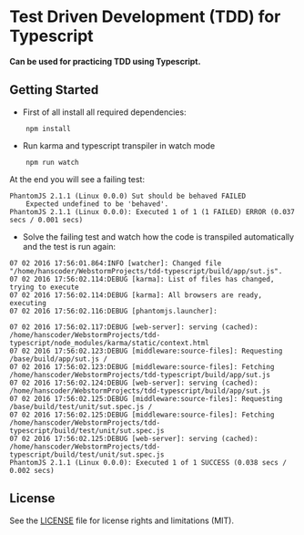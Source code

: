 # Test Driven Development (TDD) for Typescript
**Can be used for practicing TDD using Typescript.**

## Getting Started
+ First of all install all required dependencies:
```
    npm install
```

+ Run karma and typescript transpiler in watch mode
```
    npm run watch
```

At the end you will see a failing test:
```
PhantomJS 2.1.1 (Linux 0.0.0) Sut should be behaved FAILED
    Expected undefined to be 'behaved'.
PhantomJS 2.1.1 (Linux 0.0.0): Executed 1 of 1 (1 FAILED) ERROR (0.037 secs / 0.001 secs)
```

+ Solve the failing test and watch how the code is transpiled automatically and the test is run again:
```
07 02 2016 17:56:01.864:INFO [watcher]: Changed file "/home/hanscoder/WebstormProjects/tdd-typescript/build/app/sut.js".
07 02 2016 17:56:02.114:DEBUG [karma]: List of files has changed, trying to execute
07 02 2016 17:56:02.114:DEBUG [karma]: All browsers are ready, executing
07 02 2016 17:56:02.116:DEBUG [phantomjs.launcher]:

07 02 2016 17:56:02.117:DEBUG [web-server]: serving (cached): /home/hanscoder/WebstormProjects/tdd-typescript/node_modules/karma/static/context.html
07 02 2016 17:56:02.123:DEBUG [middleware:source-files]: Requesting /base/build/app/sut.js /
07 02 2016 17:56:02.123:DEBUG [middleware:source-files]: Fetching /home/hanscoder/WebstormProjects/tdd-typescript/build/app/sut.js
07 02 2016 17:56:02.124:DEBUG [web-server]: serving (cached): /home/hanscoder/WebstormProjects/tdd-typescript/build/app/sut.js
07 02 2016 17:56:02.125:DEBUG [middleware:source-files]: Requesting /base/build/test/unit/sut.spec.js /
07 02 2016 17:56:02.125:DEBUG [middleware:source-files]: Fetching /home/hanscoder/WebstormProjects/tdd-typescript/build/test/unit/sut.spec.js
07 02 2016 17:56:02.125:DEBUG [web-server]: serving (cached): /home/hanscoder/WebstormProjects/tdd-typescript/build/test/unit/sut.spec.js
PhantomJS 2.1.1 (Linux 0.0.0): Executed 1 of 1 SUCCESS (0.038 secs / 0.002 secs)
```

## License

See the [LICENSE](LICENSE.md) file for license rights and limitations (MIT).
